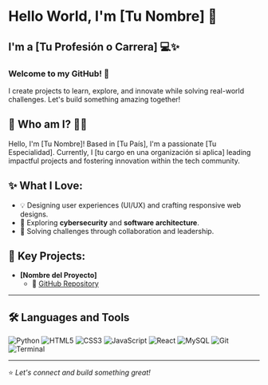 # Hello World, I'm [Tu Nombre] 👋

## I'm a [Tu Profesión o Carrera] 💻✨

### Welcome to my GitHub! 🚀
I create projects to learn, explore, and innovate while solving real-world challenges. Let's build something amazing together!

## 🔎 Who am I? 👩‍💻
Hello, I'm [Tu Nombre]! Based in [Tu País], I'm a passionate [Tu Especialidad]. Currently, I [tu cargo en una organización si aplica] leading impactful projects and fostering innovation within the tech community.

## ✨ What I Love:
- 💡 Designing user experiences (UI/UX) and crafting responsive web designs.
- 🔐 Exploring **cybersecurity** and **software architecture**.
- 🤝 Solving challenges through collaboration and leadership.

## 🚀 Key Projects:
- **[Nombre del Proyecto]**
  - 🔗 [GitHub Repository](https://github.com/TU-USUARIO/tu-proyecto)

---
## 🛠️ Languages and Tools
![Python](https://img.shields.io/badge/-Python-3776AB?style=flat-square&logo=python&logoColor=white)
![HTML5](https://img.shields.io/badge/-HTML5-E34F26?style=flat-square&logo=html5&logoColor=white)
![CSS3](https://img.shields.io/badge/-CSS3-1572B6?style=flat-square&logo=css3)
![JavaScript](https://img.shields.io/badge/-JavaScript-F7DF1E?style=flat-square&logo=javascript&logoColor=black)
![React](https://img.shields.io/badge/-React-61DAFB?style=flat-square&logo=react&logoColor=black)
![MySQL](https://img.shields.io/badge/-MySQL-4479A1?style=flat-square&logo=mysql&logoColor=white)
![Git](https://img.shields.io/badge/-Git-F05032?style=flat-square&logo=git&logoColor=white)
![Terminal](https://img.shields.io/badge/-Terminal-black?style=flat-square&logo=windows-terminal)

---
⭐️ *Let's connect and build something great!*

